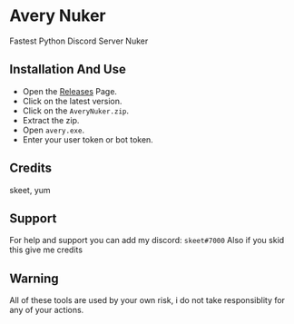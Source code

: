 # Avery Nuker
Fastest Python Discord Server Nuker

## Installation And Use
- Open the [Releases](https://github.com/skeqt/AveryNuker/releases) Page.
- Click on the latest version.
- Click on the `AveryNuker.zip`.
- Extract the zip.
- Open `avery.exe`.
- Enter your user token or bot token.

## Credits
skeet, yum

## Support
For help and support you can add my discord: `skeet#7000`
Also if you skid this give me credits

## Warning
All of these tools are used by your own risk, i do not take responsiblity for any of your actions.
